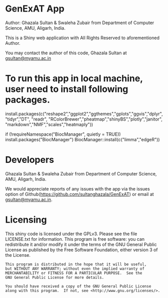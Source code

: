 # GenExAT App

Author: Ghazala Sultan & Swaleha Zubair from Department of Computer Science, AMU, Aligarh, India.

This is a Shiny web application with All Rights Reserved to aforementioned Author.

You may contact the author of this code, Ghazala Sultan at <gsultan@myamu.ac.in>

# To run this app in local machine, user need to install following packages.
install.packages(c("reshape2","ggplot2","ggthemes","gplots","ggvis","dplyr","tidyr","DT", "readr",
                   "RColorBrewer","pheatmap","shinyBS","plotly","janitor",
                   "markdown","NMF","scales","heatmaply"))

if (!requireNamespace("BiocManager", quietly = TRUE))
  install.packages("BiocManager")
BiocManager::install(c("limma","edgeR"))


# Developers
Ghazala Sultan & Swaleha Zubair from Department of Computer Science, AMU, Aligarh, India.

We would appreciate reports of any issues with the app via the issues option of 
Github(https://github.com/sultanghazala/GenExAT) or email at gsultan@myamu.ac.in.


# Licensing
This shiny code is licensed under the GPLv3. Please see the file LICENSE.txt for information.
 This program is free software: you can redistribute it and/or modify it under the terms of the GNU General Public License as published by
 the Free Software Foundation, either version 3 of the License.

    This program is distributed in the hope that it will be useful,
    but WITHOUT ANY WARRANTY; without even the implied warranty of
    MERCHANTABILITY or FITNESS FOR A PARTICULAR PURPOSE.  See the
    GNU General Public License for more details.

    You should have received a copy of the GNU General Public License
    along with this program.  If not, see <http://www.gnu.org/licenses/>.
    
